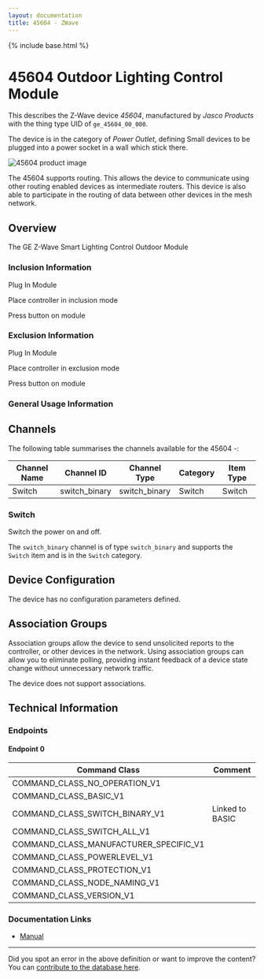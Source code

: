 ```yaml
---
layout: documentation
title: 45604 - ZWave
---
```


{% include base.html %}

# 45604 Outdoor Lighting Control Module
This describes the Z-Wave device *45604*, manufactured by *Jasco Products* with the thing type UID of ```ge_45604_00_000```.

The device is in the category of *Power Outlet*, defining Small devices to be plugged into a power socket in a wall which stick there.

![45604 product image](https://opensmarthouse.org/zwavedatabase/47/image/)


The 45604 supports routing. This allows the device to communicate using other routing enabled devices as intermediate routers.  This device is also able to participate in the routing of data between other devices in the mesh network.

## Overview

The GE Z-Wave Smart Lighting Control Outdoor Module

### Inclusion Information

Plug In Module

Place controller in inclusion mode

Press button on module

### Exclusion Information

Plug In Module

Place controller in exclusion mode

Press button on module

### General Usage Information



## Channels

The following table summarises the channels available for the 45604 -:

| Channel Name | Channel ID | Channel Type | Category | Item Type |
|--------------|------------|--------------|----------|-----------|
| Switch | switch_binary | switch_binary | Switch | Switch | 

### Switch
Switch the power on and off.

The ```switch_binary``` channel is of type ```switch_binary``` and supports the ```Switch``` item and is in the ```Switch``` category.



## Device Configuration

The device has no configuration parameters defined.

## Association Groups

Association groups allow the device to send unsolicited reports to the controller, or other devices in the network. Using association groups can allow you to eliminate polling, providing instant feedback of a device state change without unnecessary network traffic.

The device does not support associations.
## Technical Information

### Endpoints

#### Endpoint 0

| Command Class | Comment |
|---------------|---------|
| COMMAND_CLASS_NO_OPERATION_V1| |
| COMMAND_CLASS_BASIC_V1| |
| COMMAND_CLASS_SWITCH_BINARY_V1| Linked to BASIC|
| COMMAND_CLASS_SWITCH_ALL_V1| |
| COMMAND_CLASS_MANUFACTURER_SPECIFIC_V1| |
| COMMAND_CLASS_POWERLEVEL_V1| |
| COMMAND_CLASS_PROTECTION_V1| |
| COMMAND_CLASS_NODE_NAMING_V1| |
| COMMAND_CLASS_VERSION_V1| |

### Documentation Links

* [Manual](https://opensmarthouse.org/zwavedatabase/47/reference/12720-EnFrSp-QStart-V1-081914.pdf)

---

Did you spot an error in the above definition or want to improve the content?
You can [contribute to the database here](https://opensmarthouse.org/zwavedatabase/47).
